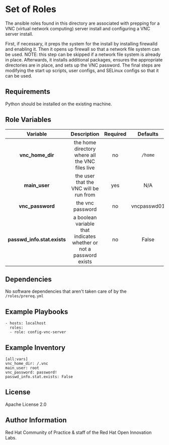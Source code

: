 Set of Roles
============

The ansible roles found in this directory are associated with prepping for a VNC (virtual network computing) server install and configuring a VNC server install.

First, if necessary, it preps the system for the install by installing firewalld and enabling it. Then it opens up firewall so that a network file system can be used. NOTE: this step can be skipped if a network file system is already in place. Afterwards, it installs additional packages, ensures the appropriate directories are in place, and sets up the VNC password. The final steps are modifying the start up scripts, user configs, and SELinux configs so that it can be used.

Requirements
------------

Python should be installed on the existing machine.

Role Variables
--------------
| Variable | Description | Required | Defaults |
|:--------:|:-----------:|:--------:|:--------:|
|**vnc_home_dir**| the home directory where all the VNC files live | no | ``` /home ``` |
|**main_user**| the user that the VNC will be run from| yes | N/A |
|**vnc_password**| the vnc password | no | vncpasswd01 |
|**passwd_info.stat.exists**| a boolean variable that indicates whether or not a password exists  | no | False |

Dependencies
------------
No software dependencies that aren't taken care of by the ```/roles/prereq.yml```

Example Playbooks
----------------

```
- hosts: localhost
  roles:
  - role: config-vnc-server
```

Example Inventory
----------------

```
[all:vars]
vnc_home_dir: /.vnc
main_user: root
vnc_password: password!
passwd_info.stat.exists: False

```


License
-------

Apache License 2.0


Author Information
------------------

Red Hat Community of Practice & staff of the Red Hat Open Innovation Labs.
